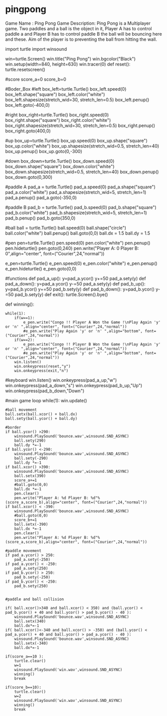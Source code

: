 # pingpong
Game Name : Ping Pong  Game Description: Ping Pong is a Multiplayer game. Two paddles and a ball is the object in it, Player A has to control paddle a and Player B has to control paddle B the ball will be bouncing here and these. Aim of the player is to preventing the ball from hitting the wall.  

import turtle
import winsound

win=turtle.Screen()
win.title("Ping Pong")
win.bgcolor("Black")
win.setup(width=840, height=630)
win.tracer(0) 
def reset():
    turtle.resetscreen()

#score
score_a=0
score_b=0

#Boder_Box
#left
box_left=turtle.Turtle()
box_left.speed(0)
box_left.shape("square")
box_left.color("white")
box_left.shapesize(stretch_wid=30, stretch_len=0.5)
box_left.penup()
box_left.goto(-400,0)

#right
box_right=turtle.Turtle()
box_right.speed(0)
box_right.shape("square")
box_right.color("white")
box_right.shapesize(stretch_wid=30, stretch_len=0.5)
box_right.penup()
box_right.goto(400,0)

#up
box_up=turtle.Turtle()
box_up.speed(0)
box_up.shape("square")
box_up.color("white")
box_up.shapesize(stretch_wid=0.5, stretch_len=40)
box_up.penup()
box_up.goto(0,-300)

#down
box_down=turtle.Turtle()
box_down.speed(0)
box_down.shape("square")
box_down.color("white")
box_down.shapesize(stretch_wid=0.5, stretch_len=40)
box_down.penup()
box_down.goto(0,300)


#paddle A
pad_a = turtle.Turtle()
pad_a.speed(0)
pad_a.shape("square")
pad_a.color("white")
pad_a.shapesize(stretch_wid=5, stretch_len=1)
pad_a.penup()
pad_a.goto(-350,0)

#paddle B
pad_b = turtle.Turtle()
pad_b.speed(0)
pad_b.shape("square")
pad_b.color("white")
pad_b.shapesize(stretch_wid=5, stretch_len=1)
pad_b.penup()
pad_b.goto(350,0)

#ball
ball = turtle.Turtle()
ball.speed(0)
ball.shape("circle")
ball.color("white")
ball.penup()
ball.goto(0,0)
ball.dx = 1.5
ball.dy = 1.5

#pen
pen=turtle.Turtle()
pen.speed(0)
pen.color("white")
pen.penup()
pen.hideturtle()
pen.goto(0,240)
pen.write("Player A: 0 Player B: 0",align="center", font=("Courier",24,"normal"))

e_pen=turtle.Turtle()
e_pen.speed(0)
e_pen.color("white")
e_pen.penup()
e_pen.hideturtle()
e_pen.goto(0,0)


#functions
def pad_a_up():
    y=pad_a.ycor()
    y+=50
    pad_a.sety(y)
def pad_a_down():
    y=pad_a.ycor()
    y-=50
    pad_a.sety(y)
def pad_b_up():
    y=pad_b.ycor()
    y+=50
    pad_b.sety(y)
def pad_b_down():
    y=pad_b.ycor()
    y-=50
    pad_b.sety(y)
def exit():
    turtle.Screen().bye()

def winning():

    while(1):
        if(w==1):
            e_pen.write("Congo !! Player A Won the Game !\nPlay Again 'y' or 'n' ",align="center", font=("Courier",24,"normal"))
            #e_pen.write("Play Again 'y' or 'n' ",align="bottom", font=("Courier",24,"normal"))
        if(w==2):
            e_pen.write("Congo !! Player B Won the Game !\nPlay Again 'y' or 'n' ",align="center", font=("Courier",24,"normal"))
            #e_pen.write("Play Again 'y' or 'n' ",align="bottom", font=("Courier",24,"normal"))
        win.listen()
        win.onkeypress(reset,"y")
        win.onkeypress(exit,"n")


    

#keyboard
win.listen()
win.onkeypress(pad_a_up,"w")
win.onkeypress(pad_a_down,"s")
win.onkeypress(pad_b_up,"Up")
win.onkeypress(pad_b_down,"Down")



#main game loop
while(1):
    win.update()
    
    #ball movement
    ball.setx(ball.xcor() + ball.dx)
    ball.sety(ball.ycor() + ball.dy)
    
    #border
    if ball.ycor() >290:
        winsound.PlaySound('bounce.wav',winsound.SND_ASYNC)
        ball.sety(290)
        ball.dy *=-1
    if ball.ycor() <-290:
        winsound.PlaySound('bounce.wav',winsound.SND_ASYNC)
        ball.sety(-290)
        ball.dy *=-1
    if ball.xcor() >390:
        winsound.PlaySound('bounce.wav',winsound.SND_ASYNC)
        ball.setx(390)
        score_a+=1
        #ball.goto(0,0)
        ball.dx *=-1
        pen.clear()
        pen.write("Player A: %d Player B: %d"%(score_a,score_b),align="center", font=("Courier",24,"normal"))
    if ball.xcor() < -390:
        winsound.PlaySound('bounce.wav',winsound.SND_ASYNC)
        #ball.goto(0,0)
        score_b+=1
        ball.setx(-390)
        ball.dx *=-1
        pen.clear()
        pen.write("Player A: %d Player B: %d"%(score_a,score_b),align="center", font=("Courier",24,"normal"))

    #paddle movement
    if pad_a.ycor() > 250:
        pad_a.sety(-250)
    if pad_a.ycor() < -250:
        pad_a.sety(250)
    if pad_b.ycor() > 250:
        pad_b.sety(-250)
    if pad_b.ycor() < -250:
        pad_b.sety(250)


    #paddle and ball collision

    if( ball.xcor()>340 and ball.xcor() < 350) and (ball.ycor() < pad_b.ycor() + 40 and ball.ycor() > pad_b.ycor() - 40 ):
        winsound.PlaySound('bounce.wav',winsound.SND_ASYNC)
        ball.setx(340)
        ball.dx*=-1
    if( ball.xcor()<-340 and ball.xcor() > -350) and (ball.ycor() < pad_a.ycor() + 40 and ball.ycor() > pad_a.ycor() - 40 ):
        winsound.PlaySound('bounce.wav',winsound.SND_ASYNC)
        ball.setx(-340)
        ball.dx*=-1

    if(score_a==10 ):
        turtle.clear()
        w=1
        winsound.PlaySound('win.wav',winsound.SND_ASYNC)
        winning()
        break

    if(score_b==10): 
        turtle.clear()
        w=2
        winsound.PlaySound('win.wav',winsound.SND_ASYNC)
        winning()
        break







    

